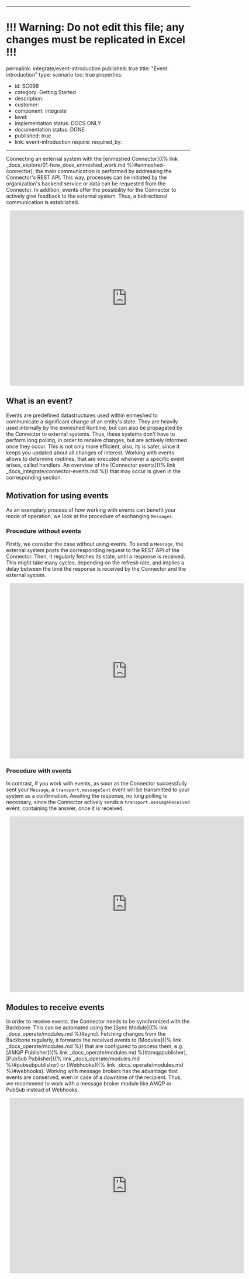 ---
# !!! Warning: Do not edit this file; any changes must be replicated in Excel !!!
permalink: integrate/event-introduction
published: true
title: "Event introduction"
type: scenario
toc: true
properties:
  - id: SC096
  - category: Getting Started
  - description:
  - customer:
  - component: integrate
  - level:
  - implementation status: DOCS ONLY
  - documentation status: DONE
  - published: true
  - link: event-introduction
require:
required_by:
------ 

Connecting an external system with the [enmeshed Connector]({% link _docs_explore/01-how_does_enmeshed_work.md %}#enmeshed-connector), the main communication is performed by addressing the Connector's REST API.
This way, processes can be initiated by the organization's backend service or data can be requested from the Connector.
In addition, events offer the possibility for the Connector to actively give feedback to the external system.
Thus, a bidirectional communication is established.

<div style="width: 640px; height: 480px; margin: 10px; position: relative;"><iframe allowfullscreen frameborder="0" style="width:640px; height:480px" src="https://lucid.app/documents/embedded/9940dd19-73bc-4afc-acf2-72d5d47747ed" id="OvvNQKWFWkgc"></iframe></div>

## What is an event?

Events are predefined datastructures used within enmeshed to communicate a significant change of an entity's state.
They are heavily used internally by the enmeshed Runtime, but can also be propagated by the Connector to external systems.
Thus, these systems don't have to perform long polling, in order to receive changes, but are actively informed once they occur.
This is not only more efficient, also, its is safer, since it keeps you updated about all changes of interest.
Working with events allows to determine routines, that are executed whenever a specific event arises, called handlers.
An overview of the [Connector events]({% link _docs_integrate/connector-events.md %}) that may occur is given in the corresponding section.

## Motivation for using events

As an exemplary process of how working with events can benefit your mode of operation, we look at the procedure of exchanging `Messages`.

### Procedure without events

Firstly, we consider the case without using events.
To send a `Message`, the external system posts the corresponding request to the REST API of the Connector.
Then, it regularly fetches its state, until a response is received.
This might take many cycles, depending on the refresh rate, and implies a delay between the time the response is received by the Connector and the external system.

<div style="width: 640px; height: 480px; margin: 10px; position: relative;"><iframe allowfullscreen frameborder="0" style="width:640px; height:480px" src="https://lucid.app/documents/embedded/e4d12a4d-faf5-4133-9ea2-c69a716b1975" id="8vvNLAyZJbL9"></iframe></div>

### Procedure with events

In contrast, if you work with events, as soon as the Connector successfully sent your `Message`, a `transport.messageSent` event will be transmitted to your system as a confirmation.
Awaiting the response, no long polling is necessary, since the Connector actively sends a `transport.messageReceived` event, containing the answer, once it is received.

<div style="width: 640px; height: 480px; margin: 10px; position: relative;"><iframe allowfullscreen frameborder="0" style="width:640px; height:480px" src="https://lucid.app/documents/embedded/c1e9f677-1e81-4787-9718-4f94f6a16727" id="3wvNo3dv6Zqo"></iframe></div>

## Modules to receive events

In order to receive events, the Connector needs to be synchronized with the Backbone.
This can be automated using the [Sync Module]({% link _docs_operate/modules.md %}#sync).
Fetching changes from the Backbone regularly, it forwards the received events to [Modules]({% link _docs_operate/modules.md %}) that are configured to process them, e.g. [AMQP Publisher]({% link _docs_operate/modules.md %}#amqppublisher), [PubSub Publisher]({% link _docs_operate/modules.md %}#pubsubpublisher) or [Webhooks]({% link _docs_operate/modules.md %}#webhooks).
Working with message brokers has the advantage that events are conserved, even in case of a downtime of the recipient.
Thus, we recommend to work with a message broker module like AMQP or PubSub instead of Webhooks.

<div style="width: 640px; height: 480px; margin: 10px; position: relative;"><iframe allowfullscreen frameborder="0" style="width:640px; height:480px" src="https://lucid.app/documents/embedded/d077ee93-9025-43d6-833e-5ee2f1d966d5" id="bnvNknrH-TUP"></iframe></div>
